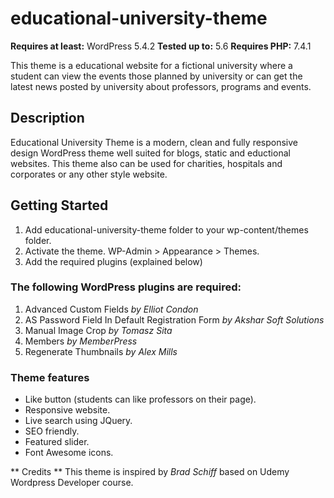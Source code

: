 # educational-university-theme
**Requires at least:** WordPress 5.4.2
**Tested up to:** 5.6
**Requires PHP:** 7.4.1

This theme is a educational website for a fictional university where a student can view the events those planned by university or can get the latest news posted by university about professors, programs and events.

## Description
Educational University Theme is a modern, clean and fully responsive design WordPress theme well suited for blogs, static and eductional websites.
This theme also can be used for charities, hospitals and corporates or any other style website.

## Getting Started
1. Add educational-university-theme folder to your wp-content/themes folder.
2. Activate the theme. WP-Admin > Appearance > Themes.
3. Add the required plugins (explained below)

### The following WordPress plugins are required:
1. Advanced Custom Fields *by Elliot Condon*
2. AS Password Field In Default Registration Form *by Akshar Soft Solutions*
3. Manual Image Crop *by Tomasz Sita*
4. Members *by MemberPress*
5. Regenerate Thumbnails *by Alex Mills*

### Theme features
- Like button (students can like professors on their page).
- Responsive website.
- Live search using JQuery.
- SEO friendly.
- Featured slider.
- Font Awesome icons.

** Credits **
This theme is inspired by *Brad Schiff* based on Udemy Wordpress Developer course.
